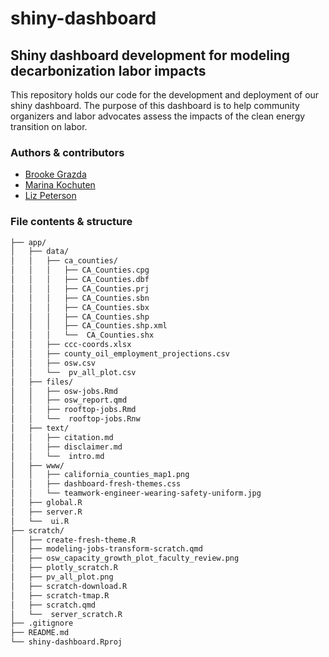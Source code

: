 # shiny-dashboard

## Shiny dashboard development for modeling decarbonization labor impacts

This repository holds our code for the development and deployment of our shiny dashboard. The purpose of this dashboard is to help community organizers and labor advocates assess the impacts of the clean energy transition on labor.

### Authors & contributors

- [Brooke Grazda](https://github.com/bgrazda)
- [Marina Kochuten](https://github.com/marinakochuten) 
- [Liz Peterson](https://github.com/egp4aq) 

### File contents & structure
```bash
├── app/
│   ├── data/
│   │   ├── ca_counties/
│   │   │   ├── CA_Counties.cpg
│   │   │   ├── CA_Counties.dbf
│   │   │   ├── CA_Counties.prj
│   │   │   ├── CA_Counties.sbn
│   │   │   ├── CA_Counties.sbx
│   │   │   ├── CA_Counties.shp
│   │   │   ├── CA_Counties.shp.xml
│   │   │   └──  CA_Counties.shx
│   │   ├── ccc-coords.xlsx
│   │   ├── county_oil_employment_projections.csv
│   │   ├── osw.csv
│   │   └──  pv_all_plot.csv
│   ├── files/
│   │   ├── osw-jobs.Rmd
│   │   ├── osw_report.qmd
│   │   ├── rooftop-jobs.Rmd
│   │   └──  rooftop-jobs.Rnw
│   ├── text/
│   │   ├── citation.md
│   │   ├── disclaimer.md
│   │   └──  intro.md
│   ├── www/
│   │   ├── california_counties_map1.png
│   │   ├── dashboard-fresh-themes.css
│   │   └── teamwork-engineer-wearing-safety-uniform.jpg
│   ├── global.R
│   ├── server.R
│   └──  ui.R
├── scratch/
│   ├── create-fresh-theme.R
│   ├── modeling-jobs-transform-scratch.qmd
│   ├── osw_capacity_growth_plot_faculty_review.png
│   ├── plotly_scratch.R
│   ├── pv_all_plot.png
│   ├── scratch-download.R
│   ├── scratch-tmap.R
│   ├── scratch.qmd
│   └──  server_scratch.R
├── .gitignore
├── README.md
└── shiny-dashboard.Rproj
```
